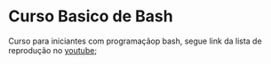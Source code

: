 # Curso Basico de Bash

Curso para iniciantes com programaçãop bash, segue link da lista de reprodução no [youtube](https://www.youtube.com/playlist?list=PLXoSGejyuQGpf4X-NdGjvSlEFZhn2f2H7);
